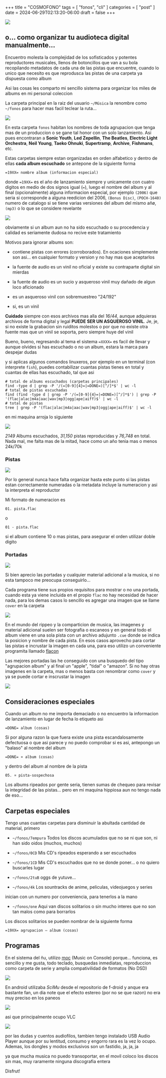 +++
title      = "COSMOFONO"
tags       = [ "fonos", "cli" ]
categories = [ "post" ]
date       = 2024-06-29T02:13:20-06:00
draft      = false
+++

![](/img/post/cosmofono/AbbeyZilla.jpeg)

## o... como organizar tu audioteca digital manualmente...

Encuentro molesta la complejidad de los sofisticados y potentes reproductores
musicales, llenos de botoncillos que van a su bola recopilando metadatos de cada
una de las pistas que encuentre, cuando lo unico que necesito es que reprodusca
las pistas de una carpeta ya dispuesta como album

Asi las cosas les comparto mi sencillo sistema para organizar los miles de
albums en mi personal coleccion

La carpeta principal en la raiz del usuario `~/Música` la renombre como
`~/fonos` para hacer mas facil teclear la ruta...

![](/img/post/cosmofono/cosmofono-01.png)

En esta carpeta `fonos` habitan los nombres de toda agrupacion que tenga mas de
un produccion o se gane tal honor con un solo lanzamiento. Asi pues encontraran
a **Sonic Youth**, **Led Zepellin**, **The Beatles**, **Electric Light
Orchestra**, **Neil Young**, **Taeko Ohnuki**, **Supertramp**, **Archive**,
**Fishmans**, etc.


Estas carpetas siempre estan organizadas en orden alfabetico y dentro de ellas
**cada album escuchado** se antepone de la siguiente forma

    =19XX= nombre album (informacion especial)

donde `=19XX=` es el año de lanzamiento siempre y unicamente con cuatro digitos
en medio de dos signos igual (`=`), luego el nombre del album y al final
(opcionalmente) alguna informacion especial, por ejemplo `(2006)` que seria si
corresponde a alguna reedicion del 2006, `(Bonus Disc)`, `(POCH-1640)` numero de
catalogo si se tiene varias versiones del album del mismo añø, `(mp3)` o lo que
se considere revelante

![](/img/post/cosmofono/cosmofono-02.png)

obviamente si un album aun no ha sido escuchado o su procedencia y calidad es
seriamente dudosa no recive este tratamiento

Motivos para ignorar albums son:

- contiene pistas con errores (corroborados). En ocaciones simplemente son
  asi... en cualquier formato y version y no hay mas que aceptarlos

- la fuente de audio es un vinil no oficial y existe su contraparte digital sin mierdas

- la fuente de audio es un sucio y asqueroso vinil muy dañado de algun loco aficionado

- es un asqueroso vinil con sobremuestreo "24/192"

- si, es un vinil

**Cuidado** siempre con esos archivos mas alla del *16/44*, aunque adquieras
archivos de forma digital y legal **PUEDE SER UN ASQUEROSO VINIL**. Je, je, si no
existe la grabacion sin ruiditos molestos o por que no existe otra fuente mas
que un vinil se soporta, pero siempre huye del vinil

Bueno, bueno, regresando al tema el sistema `=XXXX=` es facil de llevar y
aunque olvides si has escuchado o no un album, estara la marca para despejar dudas

y si aplicas algunos comandos linuxeros, por ejemplo en un terminal (con
interprete `fish`), puedes contabilizar cuantas pistas tienes en total y cuantas
de ellas has escuchado, tal que asi

    # total de albums escuchados (carpetas principales)
    find -type d | grep -P '/(=[0-9]{4}=|=DONE=)[^/]*$' | wc -l
    # total de pistas escuchadas
    find (find -type d | grep -P '/(=[0-9]{4}=|=DONE=)[^/]*$') | grep -P '(flac|alac|m4a|aac|wav|mp3|ogg|ape|aiff)$' | wc -l
    # total de pistas
    tree | grep -P '(flac|alac|m4a|aac|wav|mp3|ogg|ape|aiff)$' | wc -l

en mi maquina arroja lo siguiente

![](/img/post/cosmofono/cosmofono-03.png)

*2149* Albums escuchados, *31,150* pistas reproducidas y *76,748* en total. Nada
mal, me falta mas de la mitad, hace como un año tenia mas o menos 24k/70k

### Pistas

![](/img/post/cosmofono/cosmofono-20.png)

Por lo general nunca hace falta organizar hasta este punto si las pistas estan
correctamente numeradas o la metadata incluye la numeracion y asi la interpreta
el reproductor

Mi formato de numeracion es

    01. pista.flac

o

    01 - pista.flac

si el album contiene 10 o mas pistas, para asegurar el orden utilizar doble
digito

### Portadas

![](/img/post/cosmofono/cosmofono-22.png)

Si bien aprecio las portadas y cualquier material adicional a la musica, si no
esta tampoco me preocupa conseguirlo...

Cada programa tiene sus propios requisitos para mostrar o no una portada, cuando
esta ya viene incluida en el propio `flac` no hay necesidad de hacer nada, para
los demas casos lo sencillo es agregar una imagen que se llame `cover` en la carpeta

![](/img/post/cosmofono/scanVdcover.jpg)

En el mundo del rippeo y la comparticion de musica, las imagenes y material
adicional suelen ser fotografia o escaneos y en general todo el album viene en
una sola pista con un archivo adujunto `.cue` donde se indica la posicion y
nombre de cada pista. En esos casos aprovecho para cortar las pistas e incrustar
la imagen en cada una, para eso utilizo un conveniente programita
llamado [flacon](https://flacon.github.io/)

Las mejores portadas las he conseguido con una busquedo del tipo "agrupacion
album" y al final un "apple", "tidal" o "amazon". Si no hay otras imagenes en la
carpeta, mas o menos basta con renombrar como `cover` y ya se puede cortar e
inscrustar la imagen

![](/img/post/cosmofono/cosmofono-21.png)

## Consideraciones especiales

Cuando un album no me importa demaciado o no encuentro la informacion de
lanzamiento en lugar de fecha lo etiqueto asi

    =DONE= album (cosas)

Si por alguna razon la que fuera existe una pista escandalosamente defectuosa o
que asi parece y no puedo comprobar si es asi, antepongo un "balaso" al nombre
del album

    =DONE= ¤ album (cosas)

y dentro del album al nombre de la pista

    05. ¤ pista-sospechosa

Los albums ripeados por gente seria, tienen sumas de chequeo para revisar la
integridad de las pistas... pero en mi maquina hippiosa aun no tengo nada de
eso...

## Carpetas especiales

Tengo unas cuantas carpetas para disminuir la abultada cantidad de material,
primero

- `~/fonos/7empura` Todos los discos acumulados que no se ni que son, ni han sido oidos (muchos, muchos)

- `~/fonos/0CD` Mis CD's ripeados esperando a ser escuchados

- `~/fonos/1CD` Mis CD's escuchados que no se donde poner... o no quiero buscarles lugar

- `~/fonos/2tuB` oggs de yutuve...

- `~/fonos/4k` Los sountracks de anime, peliculas, videojuegos y series

inician con un numero por conveniencia, para tenerlos a la mano

- `~/fonos/one` Aqui van discos solitarios o sin mucho interes que no son tan
   malos como para borrarlos

Los discos solitarios se pueden nombrar de la siguiente forma

    =19XX= agrupacion – album (cosas)

## Programas

En el sistema del ñu, utilizo [moc](http://moc.daper.net/) (Music on Console)
porque... funciona, es sencillo y me gusta, todo teclado, busquedas inmediatas,
reproduccion como carpeta de serie y amplia compativilidad de formatos
(No DSD)

![](/img/post/cosmofono/cosmofono-04.png)

En android utilizaba *SciMu* desde el repositorio de f-droid y anque era bastante
fan, un dia note que el efecto estereo (por no se que razon) no era muy preciso en
los paneos

![](/img/post/cosmofono/cosmofono-07.jpg)

asi que principalmente ocupo VLC

![](/img/post/cosmofono/cosmofono-18.jpg)

por las dudas y cuentos audiofilos, tambien tengo instalado USB Audio Player
aunque por su lentitud, consumo y engorro rara es la vez lo ocupo. Ademas, los
dongles y modos exclusivos son un fastidio, ja, ja, ja

ya que mucha musica no puedo transoportar, en el movil coloco los discos sin mas,
muy raramente ninguna discografia entera

Disfrut!

